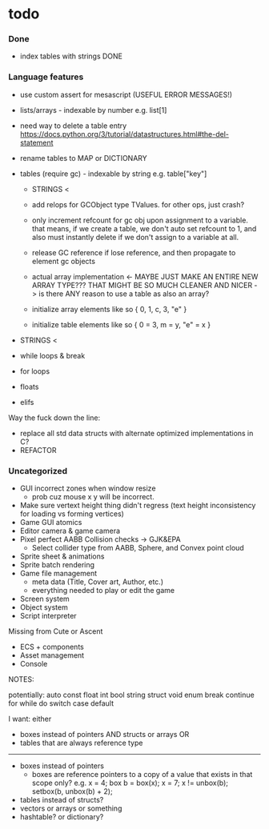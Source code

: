 # todo

### Done
- index tables with strings DONE

### Language features

- use custom assert for mesascript (USEFUL ERROR MESSAGES!)

- lists/arrays - indexable by number e.g. list[1]
- need way to delete a table entry https://docs.python.org/3/tutorial/datastructures.html#the-del-statement
- rename tables to MAP or DICTIONARY
- tables (require gc) - indexable by string e.g. table["key"]
    - STRINGS <
    - add relops for GCObject type TValues. for other ops, just crash? 
    - only increment refcount for gc obj upon assignment to a variable. that means, if we create a table, we don't auto set refcount to 1, and also must instantly delete if we don't assign to a variable at all.
    - release GC reference if lose reference, and then propagate to element gc objects

    - actual array implementation <- MAYBE JUST MAKE AN ENTIRE NEW ARRAY TYPE??? THAT MIGHT BE SO MUCH CLEANER AND NICER -> is there ANY reason to use a table as also an array?

    - initialize array elements like so { 0, 1, c, 3, "e" }
    - initialize table elements like so { 0 = 3, m = y, "e" = x }

- STRINGS <


- while loops & break
- for loops
- floats
- elifs

Way the fuck down the line:
- replace all std data structs with alternate optimized implementations in C?
- REFACTOR


### Uncategorized

- GUI incorrect zones when window resize
  - prob cuz mouse x y will be incorrect.
- Make sure vertext height thing didn't regress (text height inconsistency for loading vs forming vertices)
- Game GUI atomics
- Editor camera & game camera
- Pixel perfect AABB Collision checks -> GJK&EPA
  - Select collider type from AABB, Sphere, and Convex point cloud
- Sprite sheet & animations
- Sprite batch rendering
- Game file management
  - meta data (Title, Cover art, Author, etc.)
  - everything needed to play or edit the game
- Screen system
- Object system
- Script interpreter

Missing from Cute or Ascent
- ECS + components
- Asset management
- Console















NOTES:

potentially:
auto
const
float
int
bool
string
struct
void
enum
break
continue
for
while
do
switch
case
default


I want:
either
- boxes instead of pointers AND structs or arrays
OR
- tables that are always reference type


----
- boxes instead of pointers
    - boxes are reference pointers to a copy of a value that exists in that scope only?
        e.g. x = 4; box b = box(x); x = 7; x != unbox(b);
        setbox(b, unbox(b) + 2);
- tables instead of structs?
- vectors or arrays or something
- hashtable? or dictionary?




